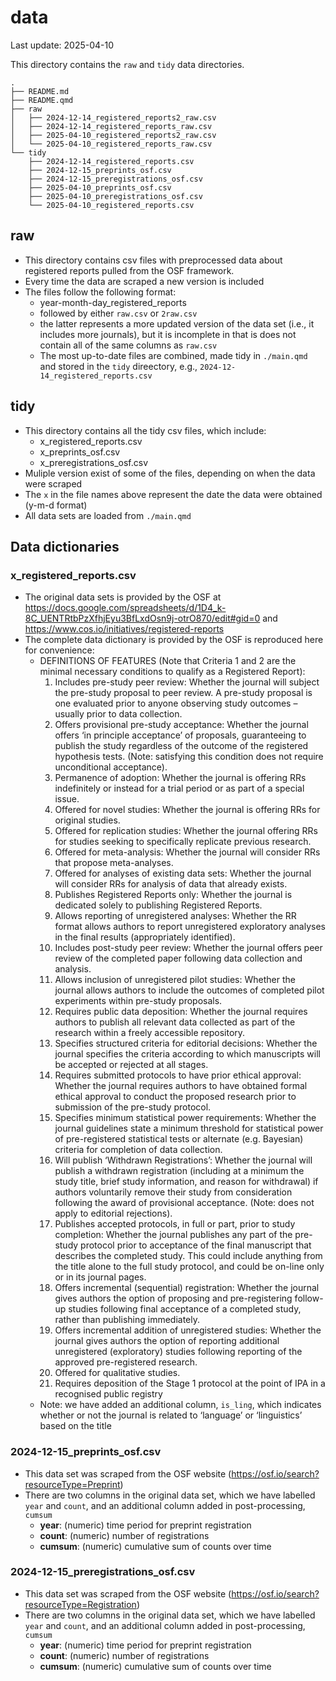 

# data

Last update: 2025-04-10

This directory contains the `raw` and `tidy` data directories.

    .
    ├── README.md
    ├── README.qmd
    ├── raw
    │   ├── 2024-12-14_registered_reports2_raw.csv
    │   ├── 2024-12-14_registered_reports_raw.csv
    │   ├── 2025-04-10_registered_reports2_raw.csv
    │   └── 2025-04-10_registered_reports_raw.csv
    └── tidy
        ├── 2024-12-14_registered_reports.csv
        ├── 2024-12-15_preprints_osf.csv
        ├── 2024-12-15_preregistrations_osf.csv
        ├── 2025-04-10_preprints_osf.csv
        ├── 2025-04-10_preregistrations_osf.csv
        └── 2025-04-10_registered_reports.csv

## raw

- This directory contains csv files with preprocessed data about
  registered reports pulled from the OSF framework.
- Every time the data are scraped a new version is included
- The files follow the following format:
  - year-month-day_registered_reports
  - followed by either `raw.csv` or `2raw.csv`
  - the latter represents a more updated version of the data set (i.e.,
    it includes more journals), but it is incomplete in that is does not
    contain all of the same columns as `raw.csv`
  - The most up-to-date files are combined, made tidy in `./main.qmd`
    and stored in the `tidy` direectory, e.g.,
    `2024-12-14_registered_reports.csv`

## tidy

- This directory contains all the tidy csv files, which include:
  - x_registered_reports.csv
  - x_preprints_osf.csv
  - x_preregistrations_osf.csv
- Muliple version exist of some of the files, depending on when the data
  were scraped
- The `x` in the file names above represent the date the data were
  obtained (y-m-d format)
- All data sets are loaded from `./main.qmd`

## Data dictionaries

### x_registered_reports.csv

- The original data sets is provided by the OSF at
  <https://docs.google.com/spreadsheets/d/1D4_k-8C_UENTRtbPzXfhjEyu3BfLxdOsn9j-otrO870/edit#gid=0>
  and <https://www.cos.io/initiatives/registered-reports>
- The complete data dictionary is provided by the OSF is reproduced here
  for convenience:
  - DEFINITIONS OF FEATURES (Note that Criteria 1 and 2 are the minimal
    necessary conditions to qualify as a Registered Report):
    1.  Includes pre-study peer review: Whether the journal will subject
        the pre-study proposal to peer review. A pre-study proposal is
        one evaluated prior to anyone observing study outcomes – usually
        prior to data collection.
    2.  Offers provisional pre-study acceptance: Whether the journal
        offers ‘in principle acceptance’ of proposals, guaranteeing to
        publish the study regardless of the outcome of the registered
        hypothesis tests. (Note: satisfying this condition does not
        require unconditional acceptance).
    3.  Permanence of adoption: Whether the journal is offering RRs
        indefinitely or instead for a trial period or as part of a
        special issue.
    4.  Offered for novel studies: Whether the journal is offering RRs
        for original studies.
    5.  Offered for replication studies: Whether the journal offering
        RRs for studies seeking to specifically replicate previous
        research.  
    6.  Offered for meta-analysis: Whether the journal will consider RRs
        that propose meta-analyses.
    7.  Offered for analyses of existing data sets: Whether the journal
        will consider RRs for analysis of data that already exists.
    8.  Publishes Registered Reports only: Whether the journal is
        dedicated solely to publishing Registered Reports.
    9.  Allows reporting of unregistered analyses: Whether the RR format
        allows authors to report unregistered exploratory analyses in
        the final results (appropriately identified).
    10. Includes post-study peer review: Whether the journal offers peer
        review of the completed paper following data collection and
        analysis.
    11. Allows inclusion of unregistered pilot studies: Whether the
        journal allows authors to include the outcomes of completed
        pilot experiments within pre-study proposals.
    12. Requires public data deposition: Whether the journal requires
        authors to publish all relevant data collected as part of the
        research within a freely accessible repository.
    13. Specifies structured criteria for editorial decisions: Whether
        the journal specifies the criteria according to which
        manuscripts will be accepted or rejected at all stages.
    14. Requires submitted protocols to have prior ethical approval:
        Whether the journal requires authors to have obtained formal
        ethical approval to conduct the proposed research prior to
        submission of the pre-study protocol.
    15. Specifies minimum statistical power requirements: Whether the
        journal guidelines state a minimum threshold for statistical
        power of pre-registered statistical tests or alternate
        (e.g. Bayesian) criteria for completion of data collection.
    16. Will publish ‘Withdrawn Registrations’: Whether the journal will
        publish a withdrawn registration (including at a minimum the
        study title, brief study information, and reason for withdrawal)
        if authors voluntarily remove their study from consideration
        following the award of provisional acceptance. (Note: does not
        apply to editorial rejections).
    17. Publishes accepted protocols, in full or part, prior to study
        completion: Whether the journal publishes any part of the
        pre-study protocol prior to acceptance of the final manuscript
        that describes the completed study. This could include anything
        from the title alone to the full study protocol, and could be
        on-line only or in its journal pages.
    18. Offers incremental (sequential) registration: Whether the
        journal gives authors the option of proposing and
        pre-registering follow-up studies following final acceptance of
        a completed study, rather than publishing immediately.
    19. Offers incremental addition of unregistered studies: Whether the
        journal gives authors the option of reporting additional
        unregistered (exploratory) studies following reporting of the
        approved pre-registered research.
    20. Offered for qualitative studies.
    21. Requires deposition of the Stage 1 protocol at the point of IPA
        in a recognised public registry
  - Note: we have added an additional column, `is_ling`, which indicates
    whether or not the journal is related to ‘language’ or ‘linguistics’
    based on the title

### 2024-12-15_preprints_osf.csv

- This data set was scraped from the OSF website
  (<https://osf.io/search?resourceType=Preprint>)
- There are two columns in the original data set, which we have labelled
  `year` and `count`, and an additional column added in post-processing,
  `cumsum`
  - **year**: (numeric) time period for preprint registration
  - **count**: (numeric) number of registrations
  - **cumsum**: (numeric) cumulative sum of counts over time

### 2024-12-15_preregistrations_osf.csv

- This data set was scraped from the OSF website
  (<https://osf.io/search?resourceType=Registration>)
- There are two columns in the original data set, which we have labelled
  `year` and `count`, and an additional column added in post-processing,
  `cumsum`
  - **year**: (numeric) time period for preprint registration
  - **count**: (numeric) number of registrations
  - **cumsum**: (numeric) cumulative sum of counts over time

